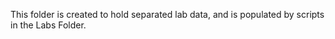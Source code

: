 This folder is created to hold separated lab data, and is populated by scripts in the Labs Folder. 
